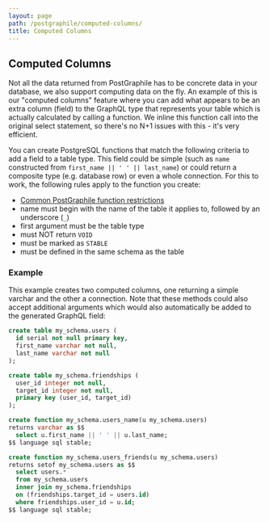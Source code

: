 ```yaml
---
layout: page
path: /postgraphile/computed-columns/
title: Computed Columns
---
```


## Computed Columns

Not all the data returned from PostGraphile has to be concrete data in your
database, we also support computing data on the fly. An example of this is our
"computed columns" feature where you can add what appears to be an extra column
(field) to the GraphQL type that represents your table which is actually
calculated by calling a function. We inline this function call into the
original select statement, so there's no N+1 issues with this - it's very
efficient.

You can create PostgreSQL functions that match the following criteria to add a
field to a table type. This field could be simple (such as `name` constructed
from `first_name || ' ' || last_name`) or could return a composite type (e.g.
database row) or even a whole connection. For this to work, the following rules
apply to the function you create:

* [Common PostGraphile function restrictions](/postgraphile/function-restrictions/)
* name must begin with the name of the table it applies to, followed by an underscore (`_`)
* first argument must be the table type
* must NOT return `VOID`
* must be marked as `STABLE`
* must be defined in the same schema as the table

### Example

This example creates two computed columns, one returning a simple varchar and
the other a connection. Note that these methods could also accept additional
arguments which would also automatically be added to the generated GraphQL
field:

```sql
create table my_schema.users (
  id serial not null primary key,
  first_name varchar not null,
  last_name varchar not null
);

create table my_schema.friendships (
  user_id integer not null,
  target_id integer not null,
  primary key (user_id, target_id)
);

create function my_schema.users_name(u my_schema.users)
returns varchar as $$
  select u.first_name || ' ' || u.last_name;
$$ language sql stable;

create function my_schema.users_friends(u my_schema.users)
returns setof my_schema.users as $$
  select users.*
  from my_schema.users
  inner join my_schema.friendships
  on (friendships.target_id = users.id)
  where friendships.user_id = u.id;
$$ language sql stable;
```
